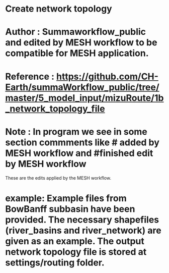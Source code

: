 ﻿# Create network topology

# Author : Summaworkflow_public and edited by MESH workflow to be compatible for MESH application.

# Reference : https://github.com/CH-Earth/summaWorkflow_public/tree/master/5_model_input/mizuRoute/1b_network_topology_file


# Note : In program we see in some section commments like # added by MESH workflow and #finished edit by MESH workflow
These are the edits applied by the MESH workflow.


# example: Example files from BowBanff subbasin have been provided. The necessary shapefiles (river_basins and river_network) are given as an example. The output network topology file is stored at settings/routing folder. 
